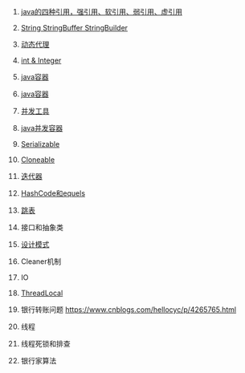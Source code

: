 1. [java的四种引用，强引用、软引用、弱引用、虚引用](https://github.com/wangjunjie0817/code/blob/master/javaDemo/src/main/java/com/wang/code/RefDemo.java)

2. [String StringBuffer StringBuilder](https://github.com/wangjunjie0817/code/blob/master/javaDemo/src/main/java/com/wang/code/StringDemo.java)

3. [动态代理](https://github.com/wangjunjie0817/code/blob/master/javaDemo/src/main/java/com/wang/code/ProxyDemo.java)

4. [int & Integer](https://github.com/wangjunjie0817/code/blob/master/javaDemo/src/main/java/com/wang/code/IntegerDemo.java)

5. [java容器](https://github.com/wangjunjie0817/note/blob/master/java/containersNote.md)

6. [java容器](https://github.com/wangjunjie0817/note/blob/master/java/javaContainers.md)

6. [并发工具](https://github.com/wangjunjie0817/note/tree/master/java)

6. [java并发容器](https://github.com/wangjunjie0817/note/blob/master/java/concurrentContainersNote.md)
   
6. [Serializable](https://github.com/wangjunjie0817/note/blob/master/java/serializableNote.md)

7. [Cloneable](https://github.com/wangjunjie0817/note/blob/master/java/cloneable.md)

8. [迭代器](https://github.com/wangjunjie0817/code/blob/master/javaDemo/src/main/java/com/wang/code/IteratorDemo.java)

9. [HashCode和equels](https://github.com/wangjunjie0817/note/blob/master/java/equalsNote.md)

10. [跳表](https://github.com/wangjunjie0817/note/blob/master/java/ConcurrentSkipListMapNote.md)

11. 接口和抽象类

12. [设计模式](https://github.com/wangjunjie0817/code/blob/master/javaDemo/src/main/java/com/wang/code/designPatterns/package-info.java)

13. Cleaner机制

14. IO

15. [ThreadLocal](https://github.com/wangjunjie0817/note/blob/master/java/ThreadLocalNote.md)

16. 银行转账问题      https://www.cnblogs.com/hellocyc/p/4265765.html

17. 线程

19. 线程死锁和排查

20. 银行家算法
